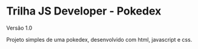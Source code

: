# Trilha JS Developer - Pokedex

Versão 1.0

Projeto simples de uma pokedex, desenvolvido com html, javascript e css.

